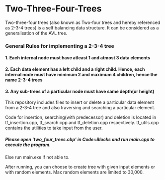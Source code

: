 # Two-Three-Four-Trees

Two-three-four trees (also known as Two-four trees and hereby referenced as 2-3-4 trees) is a self balancing data structure. It can be considered as a generalisation of the AVL tree.

### General Rules for implementing a 2-3-4 tree

#### 1. Each internal node must have atleast 1 and atmost 3 data elements

#### 2. Each data element has a left child and a right child. Hence, each internal node must have minimum 2 and maximum 4 children, hence the name 2-3-4 trees

#### 3. Any sub-trees of a particular node must have same depth(or height)

This repository includes files to insert or delete a particular data element from a 2-3-4 tree and also traversing and searching a particular element.

Code for insertion, searching(with predecessor) and deletion is located in tf_insertion.cpp, tf_search.cpp and tf_deletion.cpp respectively.
tf_utils.cpp contains the utilities to take input from the user.

##### Please open 'two_four_trees.cbp' in Code::Blocks and run main.cpp to execute the program.

Else run main.exe if not able to.

After running, you can choose to create tree with given input elements or with random elements. Max random elements are limited to 30,000.

